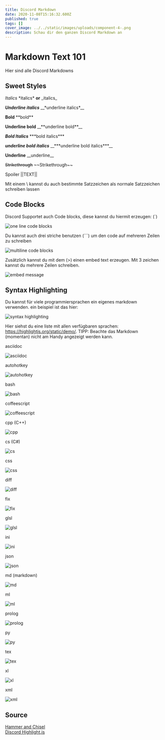 ```yaml
---
title: Discord Markdown
date: 2020-11-08T15:16:32.600Z
published: true
tags: []
cover_image: ../../static/images/uploads/component-4-.png
description: Schau dir den ganzen Discord Markdown an
---
```

<!--StartFragment-->

# Markdown Text 101

Hier sind alle Discord Markdowns

## Sweet Styles

*Italics* \*italics\* **or** \_italics\_

***Underline italics*** \_\_\*underline italics\*\_\_

**Bold** \*\*bold\*\*

**Underline bold** \_\_\*\*underline bold\*\*\_\_

***Bold Italics*** \*\*\*bold italics\*\*\*

***underline bold italics*** \_\_\*\*\*underline bold italics\*\*\*\_\_

**Underline** \_\_underline\_\_

~~Strikethrough~~ \~\~Strikethrough\~\~

Spoiler ||TEXT||

Mit einem \ kannst du auch bestimmte Satzzeichen als normale Satzzeichen schreiben lassen

## Code Blocks

Discord Supportet auch Code blocks, diese kannst du hiermit erzeugen: (`)

![one line code blocks](https://i.imgur.com/MbFPHmY.png)

Du kannst auch drei striche benutzen (\`\``) um den code auf mehreren Zeilen zu schreiben

![multiline code blocks](https://i.imgur.com/4QAF6uV.png)

Zusätzlich kannst du mit dem (>) einen embed text erzeugen. Mit 3 zeichen kannst du mehrere Zeilen schreiben.

![embed message](https://i.imgur.com/sgaKPJL.png)

## Syntax Highlighting

Du kannst für viele programmiersprachen ein eigenes markdown verwenden. ein beispiel ist das hier:

![syntax highlighting](https://i.imgur.com/SSzdgiw.png)

Hier siehst du eine liste mit allen verfügbaren sprachen: https://highlightjs.org/static/demo/. TIPP: Beachte das Markdown (momentan) nicht am Handy angezeigt werden kann.

asciidoc

![asciidoc](https://i.imgur.com/V7FnZoP.png)

autohotkey

![autohotkey](https://i.imgur.com/wAbR9g1.png)

bash

![bash](https://i.imgur.com/HA0XvZc.png)

coffeescript

![coffeescript](https://i.imgur.com/pBbynIE.png)

cpp (C++)

![cpp](https://i.imgur.com/Ug5QRpi.png)

cs (C#)

![cs](https://i.imgur.com/9wwxpHo.png)

css

![css](https://i.imgur.com/5dI0lIN.png)

diff

![diff](https://i.imgur.com/CqWe4W7.png)

fix

![fix](https://i.imgur.com/oiNMvI8.png)

glsl

![glsl](https://i.imgur.com/NdiZ1q7.png)

ini

![ini](https://i.imgur.com/5eNvFJe.png)

json

![json](https://i.imgur.com/ieGxUhx.png)

md (markdown)

![md](https://i.imgur.com/4v7NHXG.png)

ml

![ml](https://i.imgur.com/9PBvwKr.png)

prolog

![prolog](https://i.imgur.com/VvfgXzk.png)

py

![py](https://i.imgur.com/sjxY2lB.png)

tex

![tex](https://i.imgur.com/aSYRfPN.png)

xl

![xl](https://i.imgur.com/nlu49Jt.png)

xml

![xml](https://i.imgur.com/4cCrGr4.png)

## Source

[Hammer and Chisel](https://support.discordapp.com/hc/en-us/articles/210298617-Markdown-Text-101-Chat-Formatting-Bold-Italic-Underline-)\
[Discord Highlight.js](https://discord.gg/SkZTwPk)

<!--EndFragment-->